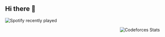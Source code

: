## Hi there 👋

<!--
**anHiep/anHiep** is a ✨ _special_ ✨ repository because its `README.md` (this file) appears on your GitHub profile.

Here are some ideas to get you started:

- 🔭 I’m currently working on ...
- 🌱 I’m currently learning ...
- 👯 I’m looking to collaborate on ...
- 🤔 I’m looking for help with ...
- 💬 Ask me about ...
- 📫 How to reach me: ...
- 😄 Pronouns: ...
- ⚡ Fun fact: ...
-->

<div align="left">
  
  ![Spotify recently played](https://spotify-recently-played-readme.vercel.app/api?user=anHiep)
  
</div>

<div align="right">

  ![Codeforces Stats](https://codeforces-readme-stats.vercel.app/api/card?username=Maeda.anHiep&theme=react)

</div>

